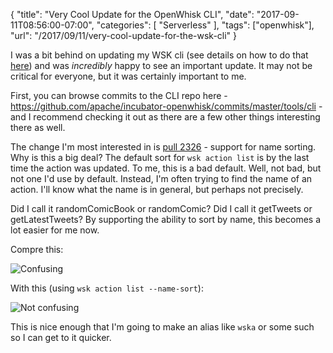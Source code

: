 {
	"title": "Very Cool Update for the OpenWhisk CLI",
	"date": "2017-09-11T08:56:00-07:00",
	"categories": [
		"Serverless"
	],
	"tags": ["openwhisk"],
	"url": "/2017/09/11/very-cool-update-for-the-wsk-cli"
}

I was a bit behind on updating my WSK cli (see details on how to do that [here](https://www.raymondcamden.com/2017/04/25/updating-your-openwhisk-cli)) and was *incredibly* happy to see an important update. It may not be critical for everyone, but it was certainly important to me.

First, you can browse commits to the CLI repo here - https://github.com/apache/incubator-openwhisk/commits/master/tools/cli - and I recommend checking it out as there are a few other things interesting there as well. 

The change I'm most interested in is [pull 2326](https://github.com/apache/incubator-openwhisk/pull/2326) - support for name sorting. Why is this a big deal? The default sort for `wsk action list` is by the last time the action was updated. To me, this is a bad default. Well, not bad, but not one I'd use by default. Instead, I'm often trying to find the name of an action. I'll know what the name is in general, but perhaps not precisely. 

Did I call it randomComicBook or randomComic? Did I call it getTweets or getLatestTweets? By supporting the ability to sort by name, this becomes a lot easier for me now. 

Compre this:

![Confusing](https://static.raymondcamden.com/images/2017/9/wskn1.jpg)

With this (using `wsk action list --name-sort`):

![Not confusing](https://static.raymondcamden.com/images/2017/9/wskn2.jpg)

This is nice enough that I'm going to make an alias like `wska` or some such so I can get to it quicker. 
